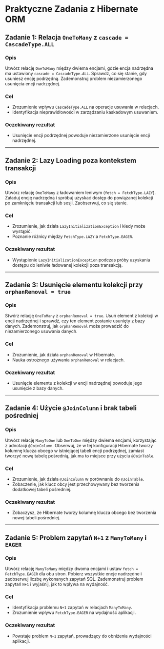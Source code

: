# Praktyczne Zadania z Hibernate ORM

## Zadanie 1: Relacja `OneToMany` z `cascade = CascadeType.ALL`

### Opis

Utwórz relację `OneToMany` między dwiema encjami, gdzie encja nadrzędna ma ustawiony `cascade = CascadeType.ALL`. Sprawdź, co się stanie, gdy usuniesz encję podrzędną. Zademonstruj problem niezamierzonego usunięcia encji nadrzędnej.

### Cel
- Zrozumienie wpływu `CascadeType.ALL` na operacje usuwania w relacjach.
- Identyfikacja nieprawidłowości w zarządzaniu kaskadowym usuwaniem.

### Oczekiwany rezultat
- Usunięcie encji podrzędnej powoduje niezamierzone usunięcie encji nadrzędnej.

---

## Zadanie 2: Lazy Loading poza kontekstem transakcji

### Opis

Utwórz relację `OneToMany` z ładowaniem leniwym (`fetch = FetchType.LAZY`). Załaduj encję nadrzędną i spróbuj uzyskać dostęp do powiązanej kolekcji po zamknięciu transakcji lub sesji. Zaobserwuj, co się stanie.

### Cel
- Zrozumienie, jak działa `LazyInitializationException` i kiedy może wystąpić.
- Poznanie różnicy między `FetchType.LAZY` a `FetchType.EAGER`.

### Oczekiwany rezultat
- Wystąpienie `LazyInitializationException` podczas próby uzyskania dostępu do leniwie ładowanej kolekcji poza transakcją.

---

## Zadanie 3: Usunięcie elementu kolekcji przy `orphanRemoval = true`

### Opis

Stwórz relację `OneToMany` z `orphanRemoval = true`. Usuń element z kolekcji w encji nadrzędnej i sprawdź, czy ten element zostanie usunięty z bazy danych. Zademonstruj, jak `orphanRemoval` może prowadzić do niezamierzonego usuwania danych.

### Cel
- Zrozumienie, jak działa `orphanRemoval` w Hibernate.
- Nauka ostrożnego używania `orphanRemoval` w relacjach.

### Oczekiwany rezultat
- Usunięcie elementu z kolekcji w encji nadrzędnej powoduje jego usunięcie z bazy danych.

---

## Zadanie 4: Użycie `@JoinColumn` i brak tabeli pośredniej

### Opis

Utwórz relację `ManyToOne` lub `OneToOne` między dwiema encjami, korzystając z adnotacji `@JoinColumn`. Obserwuj, że w tej konfiguracji Hibernate tworzy kolumnę klucza obcego w istniejącej tabeli encji podrzędnej, zamiast tworzyć nową tabelę pośrednią, jak ma to miejsce przy użyciu `@JoinTable`.

### Cel
- Zrozumienie, jak działa `@JoinColumn` w porównaniu do `@JoinTable`.
- Zobaczenie, jak klucz obcy jest przechowywany bez tworzenia dodatkowej tabeli pośredniej.

### Oczekiwany rezultat
- Zobaczysz, że Hibernate tworzy kolumnę klucza obcego bez tworzenia nowej tabeli pośredniej.

---


## Zadanie 5: Problem zapytań `N+1` z `ManyToMany` i `EAGER`

### Opis

Utwórz relację `ManyToMany` między dwoma encjami i ustaw `fetch = FetchType.EAGER` dla obu stron. Pobierz wszystkie encje nadrzędne i zaobserwuj liczbę wykonanych zapytań SQL. Zademonstruj problem zapytań `N+1` i wyjaśnij, jak to wpływa na wydajność.

### Cel
- Identyfikacja problemu `N+1` zapytań w relacjach `ManyToMany`.
- Zrozumienie wpływu `FetchType.EAGER` na wydajność aplikacji.

### Oczekiwany rezultat
- Powstaje problem `N+1` zapytań, prowadzący do obniżenia wydajności aplikacji.

